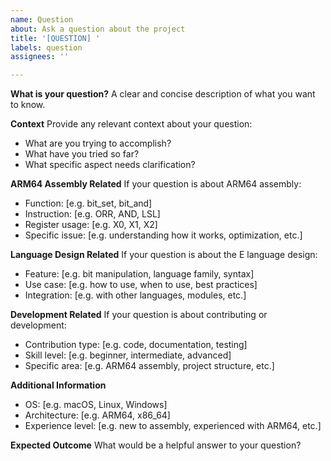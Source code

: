 ```yaml
---
name: Question
about: Ask a question about the project
title: '[QUESTION] '
labels: question
assignees: ''

---
```


**What is your question?**
A clear and concise description of what you want to know.

**Context**
Provide any relevant context about your question:
- What are you trying to accomplish?
- What have you tried so far?
- What specific aspect needs clarification?

**ARM64 Assembly Related**
If your question is about ARM64 assembly:
- Function: [e.g. bit_set, bit_and]
- Instruction: [e.g. ORR, AND, LSL]
- Register usage: [e.g. X0, X1, X2]
- Specific issue: [e.g. understanding how it works, optimization, etc.]

**Language Design Related**
If your question is about the E language design:
- Feature: [e.g. bit manipulation, language family, syntax]
- Use case: [e.g. how to use, when to use, best practices]
- Integration: [e.g. with other languages, modules, etc.]

**Development Related**
If your question is about contributing or development:
- Contribution type: [e.g. code, documentation, testing]
- Skill level: [e.g. beginner, intermediate, advanced]
- Specific area: [e.g. ARM64 assembly, project structure, etc.]

**Additional Information**
- OS: [e.g. macOS, Linux, Windows]
- Architecture: [e.g. ARM64, x86_64]
- Experience level: [e.g. new to assembly, experienced with ARM64, etc.]

**Expected Outcome**
What would be a helpful answer to your question?
